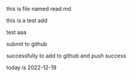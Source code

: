 this is file named read.md

this is a test add

test aaa

submit to github

successfully to add to github and push success

today is 2022-12-19

